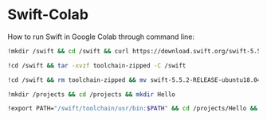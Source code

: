 # Swift-Colab

How to run Swift in Google Colab through command line:

```bash
!mkdir /swift && cd /swift && curl https://download.swift.org/swift-5.5.2-release/ubuntu1804/swift-5.5.2-RELEASE/swift-5.5.2-RELEASE-ubuntu18.04.tar.gz --output toolchain-zipped

!cd /swift && tar -xvzf toolchain-zipped -C /swift

!cd /swift && rm toolchain-zipped && mv swift-5.5.2-RELEASE-ubuntu18.04 toolchain

!mkdir /projects && cd /projects && mkdir Hello

!export PATH="/swift/toolchain/usr/bin:$PATH" && cd /projects/Hello && swift package init && swift build
```
